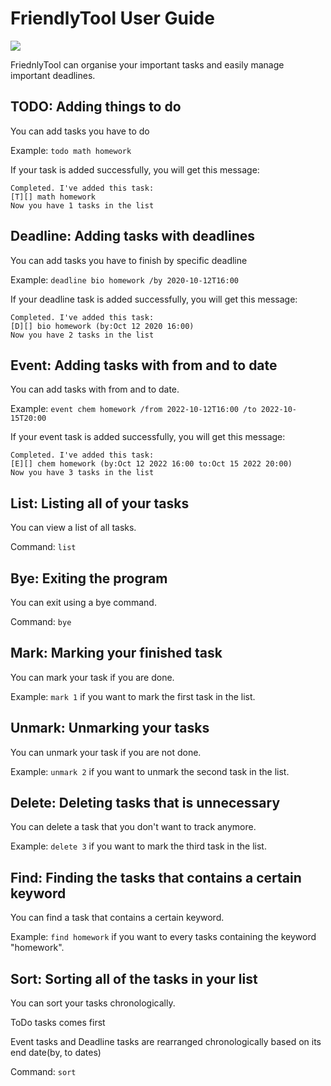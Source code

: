 # FriendlyTool User Guide


![](C:\Github\Ip\docs\UI.png)


FriednlyTool can organise your important tasks and easily manage important deadlines.

## TODO: Adding things to do

You can add tasks you have to do

Example: `todo math homework`

If your task is added successfully, you will get this message:

```
Completed. I've added this task:
[T][] math homework
Now you have 1 tasks in the list
```

## Deadline: Adding tasks with deadlines

You can add tasks you have to finish by specific deadline

Example: `deadline bio homework /by 2020-10-12T16:00`

If your deadline task is added successfully, you will get this message:

```
Completed. I've added this task:
[D][] bio homework (by:Oct 12 2020 16:00)
Now you have 2 tasks in the list
```


## Event: Adding tasks with from and to date

You can add tasks with from and to date.

Example: `event chem homework /from 2022-10-12T16:00 /to 2022-10-15T20:00`

If your event task is added successfully, you will get this message:

```
Completed. I've added this task:
[E][] chem homework (by:Oct 12 2022 16:00 to:Oct 15 2022 20:00)
Now you have 3 tasks in the list
```
## List: Listing all of your tasks

You can view a list of all tasks.

Command: `list`

## Bye: Exiting the program

You can exit using a bye command.

Command: `bye`

## Mark: Marking your finished task

You can mark your task if you are done.

Example: `mark 1` if you want to mark the first task in the list.

## Unmark: Unmarking your tasks

You can unmark your task if you are not done.

Example: `unmark 2` if you want to unmark the second task in the list.

## Delete: Deleting tasks that is unnecessary

You can delete a task that you don't want to track anymore.

Example: `delete 3` if you want to mark the third task in the list.

## Find: Finding the tasks that contains a certain keyword

You can find a task that contains a certain keyword.

Example: `find homework` if you want to every tasks containing the keyword "homework".

## Sort: Sorting all of the tasks in your list

You can sort your tasks chronologically.

ToDo tasks comes first

Event tasks and Deadline tasks are rearranged chronologically based on its end date(by, to dates)

Command: `sort`